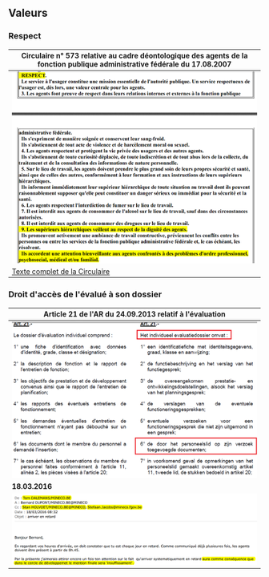 ## Valeurs

### Respect

| Circulaire n° 573 relative au cadre déontologique des agents de la fonction publique administrative fédérale du 17.08.2007 |
| --- |
| ![](Circ_573_pt9.png) |
| [Texte complet de la Circulaire](Circ_20070817.pdf) |

### Droit d'accès de l'évalué à son dossier

| Article 21 de l'AR du 24.09.2013 relatif à l'évaluation |
| --- |
| ![](Art_21_KB_Eval.png) |
| **18.03.2016** |
| ![](Mail_TDalemans_20160318.png) |


